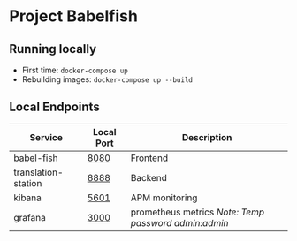 # Project Babelfish

## Running locally

- First time: `docker-compose up`
- Rebuilding images: `docker-compose up --build`

## Local Endpoints

Service | Local Port | Description
---|---|---
babel-fish | [8080](http://localhost:8080) | Frontend
translation-station | [8888](http://localhost:8888) | Backend
kibana | [5601](http://localhost:5601) | APM monitoring
grafana | [3000](http://localhost:3000) | prometheus metrics *Note: Temp password admin:admin*